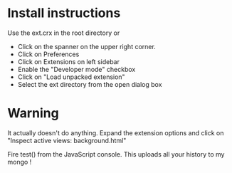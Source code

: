 Install instructions
====================

Use the ext.crx in the root directory or

* Click on the spanner on the upper right corner.
* Click on Preferences
* Click on Extensions on left sidebar
* Enable the "Developer mode" checkbox
* Click on "Load unpacked extension"
* Select the ext directory from the open dialog box

Warning
======

It actually doesn't do anything. Expand the extension options and click
on "Inspect active views: background.html"

Fire test() from the JavaScript console. This uploads all your history
to my mongo !
